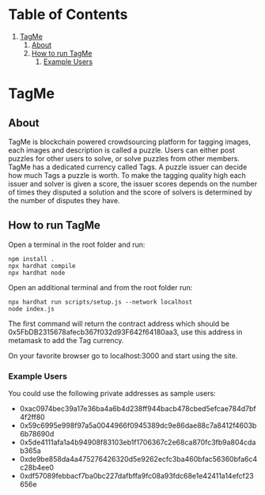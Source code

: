 
# Table of Contents

1.  [TagMe](#org900d88b)
    1.  [About](#org15b59f1)
    2.  [How to run TagMe](#org05e8afb)
        1.  [Example Users](#orgbb42416)


<a id="org900d88b"></a>

# TagMe


<a id="org15b59f1"></a>

## About

TagMe is blockchain powered crowdsourcing platform for tagging images, each
images and description is called a puzzle. Users can either post puzzles for
other users to solve, or solve puzzles from other members. TagMe has a dedicated
currency called Tags. A puzzle issuer can decide how much Tags a puzzle is
worth.
To make the tagging quality high each issuer and solver is given a score, the
issuer scores depends on the number of times they disputed a solution and the
score of solvers is determined by the number of disputes they have.


<a id="org05e8afb"></a>

## How to run TagMe

Open a terminal in the root folder and run:

    npm install .
    npx hardhat compile
    npx hardhat node

Open an additional terminal and from the root folder run:

    npx hardhat run scripts/setup.js --network localhost
    node index.js

The first command will return the contract address which should be
0x5FbDB2315678afecb367f032d93F642f64180aa3, use this address in metamask to add
the Tag currency.

On your favorite browser go to localhost:3000 and start using the site.


<a id="orgbb42416"></a>

### Example Users

You could use the following private addresses as sample users:

-   0xac0974bec39a17e36ba4a6b4d238ff944bacb478cbed5efcae784d7bf4f2ff80
-   0x59c6995e998f97a5a0044966f0945389dc9e86dae88c7a8412f4603b6b78690d
-   0x5de4111afa1a4b94908f83103eb1f1706367c2e68ca870fc3fb9a804cdab365a
-   0xde9be858da4a475276426320d5e9262ecfc3ba460bfac56360bfa6c4c28b4ee0
-   0xdf57089febbacf7ba0bc227dafbffa9fc08a93fdc68e1e42411a14efcf23656e

